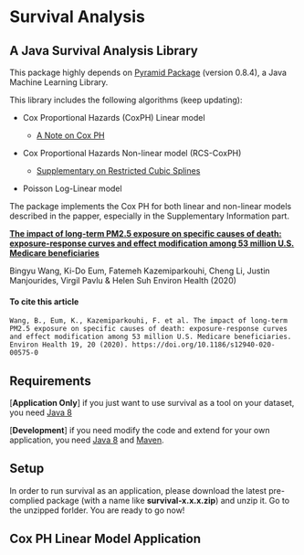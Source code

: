 # Survival Analysis

## A Java Survival Analysis Library

This package highly depends on [Pyramid Package](https://github.com/cheng-li/pyramid) (version 0.8.4), a Java Machine Learning Library.

This library includes the following algorithms (keep updating):

* Cox Proportional Hazards (CoxPH) Linear model
  * [A Note on Cox PH](http://rainicy.github.io/docs/survival/Cox.pdf)

* Cox Proportional Hazards Non-linear model (RCS-CoxPH)
  * [Supplementary on Restricted Cubic Splines](https://static-content.springer.com/esm/art%3A10.1186%2Fs12940-020-00575-0/MediaObjects/12940_2020_575_MOESM1_ESM.docx)
  
* Poisson Log-Linear model 

The package implements the Cox PH for both linear and non-linear models described in the papper, especially in the Supplementary Information part.

[**The impact of long-term PM2.5 exposure on specific causes of death: exposure-response curves and effect modification among 53 million U.S. Medicare beneficiaries**](https://link.springer.com/article/10.1186/s12940-020-00575-0)

Bingyu Wang, Ki-Do Eum, Fatemeh Kazemiparkouhi, Cheng Li, Justin Manjourides, Virgil Pavlu & Helen Suh 
Environ Health (2020)

#### To cite this article
```
Wang, B., Eum, K., Kazemiparkouhi, F. et al. The impact of long-term PM2.5 exposure on specific causes of death: exposure-response curves and effect modification among 53 million U.S. Medicare beneficiaries. Environ Health 19, 20 (2020). https://doi.org/10.1186/s12940-020-00575-0
```

## Requirements
[**Application Only**] if you just want to use survival as a tool on your dataset, you need [Java 8](https://www.oracle.com/java/technologies/javase-jdk8-downloads.html)

[**Development**] if you need modify the code and extend for your own application, you need [Java 8](https://www.oracle.com/java/technologies/javase-jdk8-downloads.html) and [Maven](https://maven.apache.org/).

## Setup
In order to run survival as an application, please download the latest pre-complied package (with a name like **survival-x.x.x.zip**) and unzip it. Go to the unzipped forlder. You are ready to go now!

## Cox PH Linear Model Application
